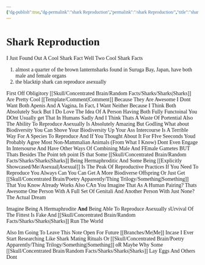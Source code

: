```yaml
---
{"dg-publish":true,"dg-permalink":"shark Reproduction","permalink":"/shark Reproduction/","title":"shark Reproduction","tags":["sharks","Concentrated","RandomFacts","Sharks","RandomThoughts","Reproduction"],"noteIcon":""}
---
```


<style id="Force_Custom_Fonts" type="text/css">@font-face{font-style:normal;font-family:"Merriweather";src:local("Merriweather")}@font-face{font-style:bolder;font-family:"Merriweather";src:local("Merriweather")}@font-face{font-style:normal;font-family:"Merriweather";src:local("Merriweather");unicode-range:U+0-FF,U+2E80-9FFF,U+F900-FAFF,U+FE30-FE4F,U+20000-2FA1F}@font-face{font-style:bolder;font-family:"Merriweather";src:local("Merriweather");unicode-range:U+0-FF,U+2E80-9FFF,U+F900-FAFF,U+FE30-FE4F,U+20000-2FA1F}@font-face{font-style:normal;font-family:"Merriweather";src:local("Merriweather");unicode-range:U+0-FF}@font-face{font-style:bolder;font-family:"Merriweather";src:local("Merriweather");unicode-range:U+0-FF}:not(pre):not(code):not(textarea):not(tt):not(kbd):not(samp):not(var){font-family:"Merriweather"!important}pre,code,textarea,tt,kbd,samp,var{font-family:monospace!important}pre *,code *,textarea *,tt *,kbd *,samp *,var *{font-family:monospace!important}</style>

# Shark Reproduction

I Just Found Out A Cool Shark Fact
Well Two Cool Shark Facts

1. almost a quarter of the brown lanternsharks found in Suruga Bay, Japan, have both male and female organs
2.  the blacktip shark can reproduce asexually

First Off
Obligitory [[Skull/Concentrated Brain/Random Facts/Sharks/Sharks\|Sharks]] Are Pretty Cool [[Template/Comment\|Comment]]
Because They Are Awesome
I Dont Want Both  Apenis And A Vagina, In Fact, I Want Neither Because I Think Both Absolutely Suck But I Do Love The Idea Of A Person Having Both Fully Functoinal
You DOnt Usually get That In Humans Sadly And I Think Thats A Waste Of Portential
Also The Ability To Reproduce Asexually Is Absolutely Amazing
But Godling What about Biodiversity
You Can Shove Your Biodiversity Up Your Ass
Intercourse Is A Terrible Way For A Species To Reproduce And If You Thought About It For FIve Seeconds Youd Probably Agree
Most Non-Mammalian Animals (From What I Know) Dont Even Engage In Intersourse And Have Other Ways Of Combining Male And FEmale Gametes
BUT Thats Besides The Point
teh point IS that Some [[Skull/Concentrated Brain/Random Facts/Sharks/Sharks\|Sharks]] Being Hermaphroditic And Some Being [[Explicitly Showcased/Me/Asexual\|Asexual]] Is The Peak Of Reproductive Practices
If You Need To Reproduce You Always Can
You Can Get A More Biodiverse Offspring Or Just Get [[Skull/Concentrated Brain/Poetry Apparently/Thing Trilogy/Something\|Something]] That You Know Already Works
Also CAn You Imagine That As A Human Pairing?
Thats Awesome
One Person With A Full Set Of Genitali And Another Person With Just None?
The Actual Dream

Imagine Being A Hermaphrodite **And** Being Able To Reproduce Asexually
sUrvival Of The Fittest Is Fake And [[Skull/Concentrated Brain/Random Facts/Sharks/Sharks\|Sharks]] Run The World

Also Im Going To Leave This Note Open For Future [[Branches/Me\|Me]] Incase I Ever Start Researching Like Shark Mating Rituals Or [[Skull/Concentrated Brain/Poetry Apparently/Thing Trilogy/Something\|Something]]
oR Maybe Why Some [[Skull/Concentrated Brain/Random Facts/Sharks/Sharks\|Sharks]] Lay Eggs And Others Dont